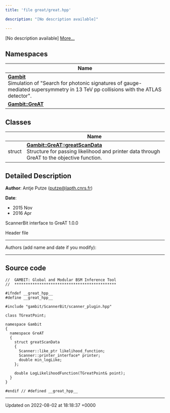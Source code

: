 ```yaml
---
title: 'file great/great.hpp'

description: "[No description available]"

---
```







[No description available] [More...](#detailed-description)

## Namespaces

| Name           |
| -------------- |
| **[Gambit](/documentation/code/colliderbit_development/namespaces/namespacegambit/)** <br>Simulation of "Search for photonic signatures of gauge-mediated supersymmetry in 13 TeV pp collisions with the ATLAS detector".  |
| **[Gambit::GreAT](/documentation/code/colliderbit_development/namespaces/namespacegambit_1_1great/)**  |

## Classes

|                | Name           |
| -------------- | -------------- |
| struct | **[Gambit::GreAT::greatScanData](/documentation/code/colliderbit_development/classes/structgambit_1_1great_1_1greatscandata/)** <br>Structure for passing likelihood and printer data through GreAT to the objective function.  |

## Detailed Description


**Author**: Antje Putze ([putze@lapth.cnrs.fr](mailto:putze@lapth.cnrs.fr)) 

**Date**: 

  * 2015 Nov 
  * 2016 Apr


ScannerBit interface to GreAT 1.0.0

Header file



------------------

Authors (add name and date if you modify):



------------------




## Source code

```
//  GAMBIT: Global and Modular BSM Inference Tool
//  *********************************************

#ifndef __great_hpp__
#define __great_hpp__

#include "gambit/ScannerBit/scanner_plugin.hpp"

class TGreatPoint;

namespace Gambit
{
  namespace GreAT
  {
    struct greatScanData
    {
      Scanner::like_ptr likelihood_function;
      Scanner::printer_interface* printer;
      double min_logLike;
    };

    double LogLikelihoodFunction(TGreatPoint& point);
  }
}

#endif // #defined __great_hpp__
```


-------------------------------

Updated on 2022-08-02 at 18:18:37 +0000
